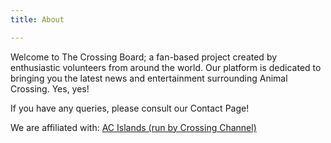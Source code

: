 ```yaml
---
title: About

---
```

Welcome to The Crossing Board; a fan-based project created by enthusiastic volunteers from around the world. Our platform is dedicated to bringing you the latest news and entertainment surrounding Animal Crossing. Yes, yes! 

If you have any queries, please consult our Contact Page!

We are affiliated with: [AC Islands (run by Crossing Channel)](http://acislands.com/)

